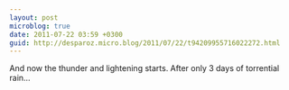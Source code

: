 ```yaml
---
layout: post
microblog: true
date: 2011-07-22 03:59 +0300
guid: http://desparoz.micro.blog/2011/07/22/t94209955716022272.html
---
```

And now the thunder and lightening starts. After only 3 days of torrential rain...
